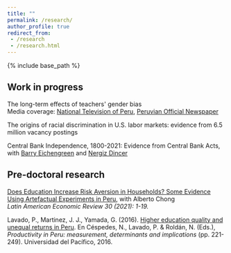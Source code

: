 ```yaml
---
title: ""
permalink: /research/
author_profile: true
redirect_from:
 - /research
 - /research.html
---
```


  {% include base_path %}

## Work in progress

The long-term effects of teachers' gender bias <br>
Media coverage: [National Television of Peru](https://www.youtube.com/watch?v=7Ahmv8v4ZYI&t=128s), [Peruvian Official Newspaper](https://andina.pe/agencia/noticia-joan-martinez-peruana-promueve-acceso-equitativo-a-educacion-superior-897527.aspx)

The origins of racial discrimination in U.S. labor markets: evidence from 6.5 million vacancy postings

Central Bank Independence, 1800-2021: Evidence from Central Bank Acts, with [Barry Eichengreen](https://eml.berkeley.edu/~eichengr/) and [Nergiz Dincer](https://www.tedu.edu.tr/en/nazire-nergiz-dincer)

## Pre-doctoral research
[Does Education Increase Risk Aversion in Households? Some Evidence Using Artefactual Experiments in Peru](https://ojs.latinaer.org/laer/article/view/22), with Alberto Chong <br>
_Latin American Economic Review 30 (2021): 1-19._

Lavado, P., Martinez, J. J., Yamada, G. (2016). [Higher education quality and unequal returns in Peru](http://hdl.handle.net/11354/1495). En Céspedes, N., Lavado, P. & Roldán, N. (Eds.), _Productivity in Peru: measurement, determinants and implications_ (pp. 221-249). Universidad del Pacífico, 2016.

<!-- <<<<<<< HEAD

<details>
======= -->
<!-- <details>
>>>>>>> 480a1a4e9484d61cc471def7b15eeb8f9dc8e565
<summary> A brief summary</summary>
<br>
Insert text.
</details> -->
